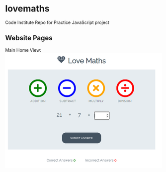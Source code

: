 # lovemaths
Code Institute Repo for Practice JavaScript project

## Website Pages
Main Home View:
![Screenshot](complete.png)
